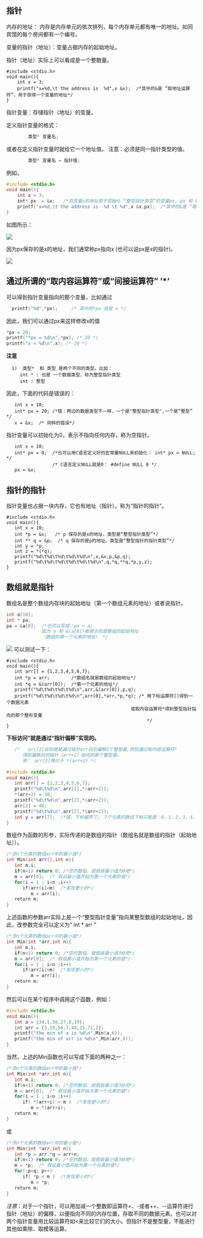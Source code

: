 ## 指针

内存的地址： 内存是内存单元的依次排列，每个内存单元都有唯一的地址。如同宾馆的每个房间都有一个编号。

变量的指针（地址）：变量占据内存的起始地址。

指针（地址）实际上可以看成是一个整数量。

```
#include <stdio.h>
void main(){
    int x = 3;
    printf("x=%d,\t the address is  %d",x &x);  /*其中的&是 “取地址运算符”，用于获得一个变量的地址*/
}
```
指针变量：存储指针（地址）的变量。

定义指针变量的格式： 
```c
        类型* 变量名;
```
或者在定义指针变量时就给它一个地址值。 注意：必须是同一指针类型的值。
```c
        类型* 变量名 = 指针值;
```
例如，

```c
#include <stdio.h>
void main(){
    int x = 3;
    int* px  = &x;   /*将变量i的地址用于初始化 “整型指针类型”的变量px, px 和 &x的类型都是同一个类型： “整型指针类型” */
    printf("x=%d,\t the address is  %d \t %d",x &x,px);  /*其中的&是 “取地址运算符”，用于获得一个变量的地址*/
}
```

如图所示：

![](http://www.zentut.com/wp-content/uploads/2007/12/c-pointers.png)

因为px保存的是x的地址，我们通常称px指向x (也可以说px是x的指针)。

![](http://www.zentut.com/wp-content/uploads/2007/12/C-pointer.png)

##  通过所谓的“取内容运算符”或“间接运算符” ’*‘ 

可以得到指针变量指向的那个变量，比如通过
   ```c
   printf("%d",*px);     /* 其中的*px 就是 x */      
   ```
 因此，我们可以通过px来这样修改x的值
 ```c
 *px = 20;
printf("*px = %d\n",*px); /* 20 */
printf("x = %d\n",x); /* 20 */
 ```
 **注意**
 ```
   1)  类型*  和 类型 是两个不同的类型。比如：
      int * : 也是 一个数据类型，称为整型指针类型
      int : 整型
 ```
 因此，下面的代码是错误的：
 ```
    int x = 10;
    int* px = 20; /*错：两边的数据类型不一样，一个是"整型指针类型",一个是“整型” */
    x = &x;  /* 同样的错误*/
 ```
 指针变量可以初始化为0，表示不指向任何内存，称为空指针。 
 ```
    int x = 10;
    int* px = 0;  /*也可以用C语言定义好的宏常量NULL来初始化： int* px = NULL;  */
                  /* C语言定义NULL就是0： #define NULL 0 */
    px = &x;  
 ```
 
## 指针的指针

指针变量也占据一块内存，它也有地址（指针）。称为“指针的指针”。
```
#include <stdio.h>
void main(){
   int x = 10;
   int *p = &x;   /* p 保存的是x的地址，类型是“整型指针类型”*/
   int ** q = &p;  /* q 保存的是p的地址，类型是“整型指针的指针类型”*/
   int y = *p; 
   int z = *(*q);
   printf("%d\t%d\t%d\t%d\t%d\n",x,&x,p,&p,q);
   printf("%d\t%d\t%d\t%d\t%d\t%d\n",q,*q,**q,*p,y,z);
}
```
## 数组就是指针

数组名是整个数组内存块的起始地址（第一个数组元素的地址）或者说指针。
```c
int a[10];
int * pa;
pa = &a[0];  /*也可以写成：pa = a; 
             因为 a 和 &(a[0])都表示的是数组的起始地址
             （数组的第一个元素的地址） */
```
![](http://www.zentut.com/wp-content/uploads/2007/12/c-pointer-to-array.png)
可以测试一下：
```
#include <stdio.h>
void main(){
   int arr[] = {1,2,3,4,5,6,7};
   int *p = arr;        /*数组名就是数组的起始地址*/
   int *q = &(arr[0]);  /*第一个元素的地址*/
   printf("%d\t%d\t%d\t%d\n",arr,&(arr[0]),p,q);
   printf("%d\t%d\t%d\t%d\n",arr[0],*arr,*p,*q); /* 用下标运算符[]得到一个数据元素
                                              或取内容运算符*得到整型指针指向的那个整形变量
                                                    */
}
```

**下标访问”就是通过“指针偏移”实现的。**

```c
   /*   arr[2]实际就是通过指针arr向后偏移2个整型量,然后通过取内容运算符*
      得到偏移后的指针（arr+2）指向的那个整型量。
      即： arr[2]等价于 *(arr+2) */
      
#include <stdio.h>
void main(){
   int arr[] = {1,2,3,4,5,6,7};
   printf("%d\t%d\n",arr[2],*(arr+2));
   *(arr+2) = 30;
   printf("%d\t%d\n",arr[2],*(arr+2));
   arr[2] = 40;
   printf("%d\t%d\n",arr[2],*(arr+2));
   int y = arr[7];  /*错，下标越界了。 7个元素的数组下标只能是：0，1，2，3，4，5，6*/
}
```
数组作为函数的形参，实际传递的是数组的指针（数组名就是数组的指针（起始地址））。
```c
/*求n个元素的数组arr中的最小值*/
int Min(int arr[],int n){
   int m,i;
   if(n<1) return 0; /*空的数组，就假装最小值为0吧*/
   m = arr[0];  /* 假设最小值开始为第一个元素的值*/ 
   for(i = 1 ; i<n ;i++)
      if(arr[i]<m)  /*发现更小的*/ 
         m = arr[i];
   return m;
}
```
上述函数的参数arr实际上是一个“整型指针变量”指向某整型数组的起始地址。因此，改参数完全可以定义为“ int * arr ”

```c
/*求n个元素的数组arr中的最小值*/
int Min(int *arr,int n){
   int m,i;
   if(n<1) return 0; /*空的数组，就假装最小值为0吧*/
   m = arr[0];  /* 假设最小值开始为第一个元素的值*/ 
   for(i = 1 ; i<n ;i++)
      if(arr[i]<m)  /*发现更小的*/ 
         m = arr[i];
   return m;
}
```
然后可以在某个程序中调用这个函数，例如：
```c
#include <stdio.h>
void main(){
   int a = {34,1,56,27,8,19};
   int arr = {3,19,56,7,48,23,71,2};
   printf("the min of a is %d\n",Min(a,6));
   printf("the min of arr is %d\n",Min(arr,8));
}
```
当然，上述的Min函数也可以写成下面的两种之一：
```c
/*求n个元素的数组arr中的最小值*/
int Min(int *arr,int n){
   int m,i;
   if(n<1) return 0; /*空的数组，就假装最小值为0吧*/
   m = arr[0];  /* 假设最小值开始为第一个元素的值*/ 
   for(i = 1 ; i<n ;i++)
      if( *(arr+i) < m )  /*发现更小的*/ 
         m = *(arr+i);
   return m;
}
```
或
```c
/*求n个元素的数组arr中的最小值*/
int Min(int *arr,int n){
   int *p = arr,*q = arr+n;
   if(n<1) return 0; /*空的数组，就假装最小值为0吧*/
   m = *p;  /* 假设最小值开始为第一个元素的值*/ 
   for(;p<q; p++)
      if( *p < m )  /*发现更小的*/ 
         m = *p;
   return m;
}
```
*注意*：对于一个指针，可以用加减一个整数即运算符+、-或者++、--运算符进行指针（地址）的偏移，以便指向不同的内存位置，存取不同的数据元素。也可以对两个指针变量用比较运算符如<来比较它们的大小。但指针不是整型量，不能进行其他如乘除、取模等运算。
